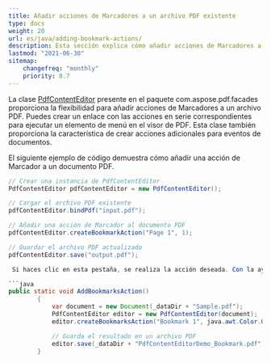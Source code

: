 ```yaml
---
title: Añadir acciones de Marcadores a un archivo PDF existente
type: docs
weight: 20
url: es/java/adding-bookmark-actions/
description: Esta sección explica cómo añadir acciones de Marcadores a un archivo PDF existente con Aspose.PDF Facades.
lastmod: "2021-06-30"
sitemap:
    changefreq: "monthly"
    priority: 0.7
---
```


La clase [PdfContentEditor](https://reference.aspose.com/pdf/java/com.aspose.pdf.facades/PdfContentEditor) presente en el paquete com.aspose.pdf.facades proporciona la flexibilidad para añadir acciones de Marcadores a un archivo PDF. Puedes crear un enlace con las acciones en serie correspondientes para ejecutar un elemento de menú en el visor de PDF. Esta clase también proporciona la característica de crear acciones adicionales para eventos de documentos.

El siguiente ejemplo de código demuestra cómo añadir una acción de Marcador a un documento PDF.

```java
// Crear una instancia de PdfContentEditor
PdfContentEditor pdfContentEditor = new PdfContentEditor();

// Cargar el archivo PDF existente
pdfContentEditor.bindPdf("input.pdf");

// Añadir una acción de Marcador al documento PDF
pdfContentEditor.createBookmarkAction("Page 1", 1);

// Guardar el archivo PDF actualizado
pdfContentEditor.save("output.pdf");

 Si haces clic en esta pestaña, se realiza la acción deseada. Con la ayuda de un marcador, al hacer clic en él, realizamos la acción deseada. Luego crea un [CreateBookmarkAction](https://reference.aspose.com/pdf/java/com.aspose.pdf.facades/PdfContentEditor#createBookmarksAction-java.lang.String-java.awt.Color-boolean-boolean-java.lang.String-java.lang.String-java.lang.String-), establece los parámetros del texto, colores, indica el nombre del marcador, y también indica el número de página. La última acción se realiza con "GoTo", permite ir desde cualquier lugar a la página que necesitamos.

```java
public static void AddBookmarksAction()
        {
            var document = new Document(_dataDir + "Sample.pdf");
            PdfContentEditor editor = new PdfContentEditor(document);
            editor.createBookmarksAction("Bookmark 1", java.awt.Color.GREEN, true, false, "", "GoTo", "2");

            // Guarda el resultado en un archivo PDF
            editor.save(_dataDir + "PdfContentEditorDemo_Bookmark.pdf");
        }
```